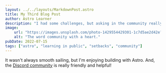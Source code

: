 ```yaml
---
layout: ../../layouts/MarkdownPost.astro
title: My Third Blog Post
author: Astro Learner
description: "I had some challenges, but asking in the community really helped!"
image: 
    url: "https://images.unsplash.com/photo-1429554429301-1c7d5ae2d42e?ixlib=rb-4.0.3&ixid=MnwxMjA3fDB8MHxwaG90by1wYWdlfHx8fGVufDB8fHx8&auto=format&fit=crop&w=1470&q=80"
    alt: "The word community with a heart."
pubDate: 2022-07-15
tags: ["astro", "learning in public", "setbacks", "community"]
---
```

It wasn't always smooth sailing, but I'm enjoying building with Astro. And, the [Discord community](https://astro.build/chat) is really friendly and helpful!
